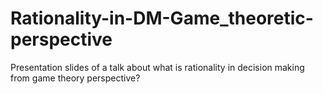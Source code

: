 # Rationality-in-DM-Game_theoretic-perspective
Presentation slides of a talk about what is rationality in decision making from game theory perspective?
